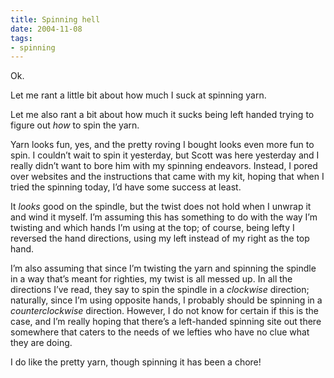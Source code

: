 ```yaml
---
title: Spinning hell
date: 2004-11-08
tags:
- spinning
---
```

Ok.

Let me rant a little bit about how much I suck at spinning yarn.

Let me also rant a bit about how much it sucks being left handed trying to figure out *how* to spin the yarn.

Yarn looks fun, yes, and the pretty roving I bought looks even more fun to spin. I couldn’t wait to spin it yesterday, but Scott was here yesterday and I really didn’t want to bore him with my spinning endeavors. Instead, I pored over websites and the instructions that came with my kit, hoping that when I tried the spinning today, I’d have some success at least.

It *looks* good on the spindle, but the twist does not hold when I unwrap it and wind it myself. I’m assuming this has something to do with the way I’m twisting and which hands I’m using at the top; of course, being lefty I reversed the hand directions, using my left instead of my right as the top hand.

I’m also assuming that since I’m twisting the yarn and spinning the spindle in a way that’s meant for righties, my twist is all messed up. In all the directions I’ve read, they say to spin the spindle in a *clockwise* direction; naturally, since I’m using opposite hands, I probably should be spinning in a *counterclockwise* direction. However, I do not know for certain if this is the case, and I’m really hoping that there’s a left-handed spinning site out there somewhere that caters to the needs of we lefties who have no clue what they are doing.

I do like the pretty yarn, though spinning it has been a chore!
